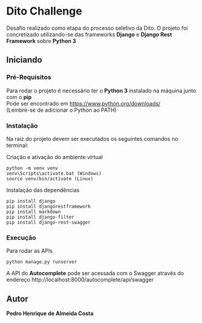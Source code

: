 # Dito Challenge

Desafio realizado como etapa do processo seletivo da Dito. O projeto foi concretizado utilizando-se das frameworks **Django** e **Django Rest Framework** sobre **Python 3**

## Iniciando
### Pré-Requisitos

Para rodar o projeto é necessário ter o **Python 3** instalado na máquina junto com o **pip**  
Pode ser encontrado em https://www.python.org/downloads/  
(Lembre-se de adicionar o Python ao PATH)

### Instalação

Na raiz do projeto devem ser executados os seguintes comandos no terminal:


Criação e ativação do ambiente virtual 

```
python -m venv venv
venv\Scripts\activate.bat (Windows)
source venv/bin/activate (Linux)
```

Instalação das dependências

```
pip install django
pip install djangorestframework
pip install markdown
pip install django-filter
pip install django-rest-swagger
```
### Execução

Para rodar as APIs

```
python manage.py runserver
```
A API do **Autocomplete** pode ser acessada com o Swagger através do endereço http://localhost:8000/autocomplete/api/swagger

## Autor

**Pedro Henrique de Almeida Costa**